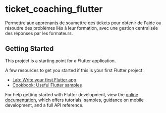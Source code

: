 # ticket_coaching_flutter

Permettre aux apprenants de soumettre des tickets pour obtenir de l'aide ou résoudre des problèmes liés à leur formation, avec une gestion centralisée des réponses par les formateurs.

## Getting Started

This project is a starting point for a Flutter application.

A few resources to get you started if this is your first Flutter project:

- [Lab: Write your first Flutter app](https://docs.flutter.dev/get-started/codelab)
- [Cookbook: Useful Flutter samples](https://docs.flutter.dev/cookbook)

For help getting started with Flutter development, view the
[online documentation](https://docs.flutter.dev/), which offers tutorials,
samples, guidance on mobile development, and a full API reference.
